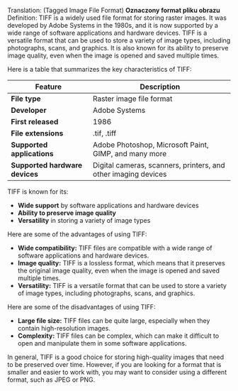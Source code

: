 Translation: (Tagged Image File Format) **Oznaczony format pliku obrazu**
Definition:
TIFF is a widely used file format for storing raster images. It was developed by Adobe Systems in the 1980s, and it is now supported by a wide range of software applications and hardware devices. TIFF is a versatile format that can be used to store a variety of image types, including photographs, scans, and graphics. It is also known for its ability to preserve image quality, even when the image is opened and saved multiple times.

Here is a table that summarizes the key characteristics of TIFF:

|Feature|Description|
|---|---|
|**File type**|Raster image file format|
|**Developer**|Adobe Systems|
|**First released**|1986|
|**File extensions**|.tif, .tiff|
|**Supported applications**|Adobe Photoshop, Microsoft Paint, GIMP, and many more|
|**Supported hardware devices**|Digital cameras, scanners, printers, and other imaging devices|

TIFF is known for its:

- **Wide support** by software applications and hardware devices
- **Ability to preserve image quality**
- **Versatility** in storing a variety of image types

Here are some of the advantages of using TIFF:

- **Wide compatibility:** TIFF files are compatible with a wide range of software applications and hardware devices.
- **Image quality:** TIFF is a lossless format, which means that it preserves the original image quality, even when the image is opened and saved multiple times.
- **Versatility:** TIFF is a versatile format that can be used to store a variety of image types, including photographs, scans, and graphics.

Here are some of the disadvantages of using TIFF:

- **Large file size:** TIFF files can be quite large, especially when they contain high-resolution images.
- **Complexity:** TIFF files can be complex, which can make it difficult to open and manipulate them in some software applications.

In general, TIFF is a good choice for storing high-quality images that need to be preserved over time. However, if you are looking for a format that is smaller and easier to work with, you may want to consider using a different format, such as JPEG or PNG.